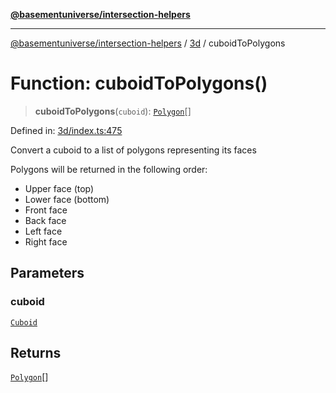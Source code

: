 [**@basementuniverse/intersection-helpers**](../../README.md)

***

[@basementuniverse/intersection-helpers](../../README.md) / [3d](../README.md) / cuboidToPolygons

# Function: cuboidToPolygons()

> **cuboidToPolygons**(`cuboid`): [`Polygon`](../types/type-aliases/Polygon.md)[]

Defined in: [3d/index.ts:475](https://github.com/basementuniverse/intersection-helpers/blob/3a364a58f0714fe52065b40529091d774e3a1a50/src/3d/index.ts#L475)

Convert a cuboid to a list of polygons representing its faces

Polygons will be returned in the following order:
- Upper face (top)
- Lower face (bottom)
- Front face
- Back face
- Left face
- Right face

## Parameters

### cuboid

[`Cuboid`](../types/type-aliases/Cuboid.md)

## Returns

[`Polygon`](../types/type-aliases/Polygon.md)[]

